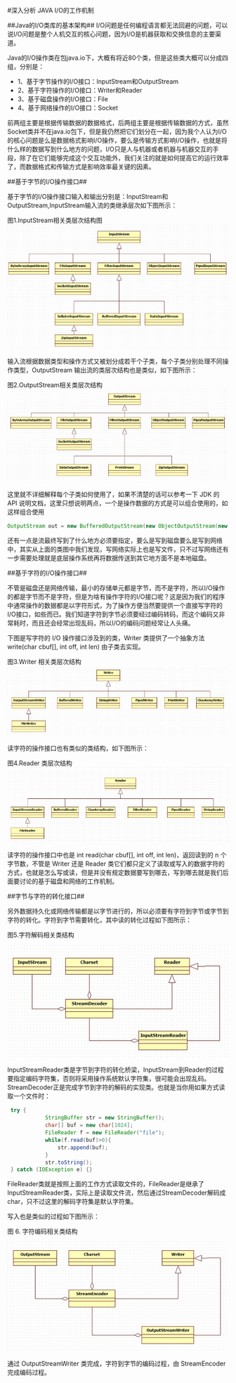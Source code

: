 #深入分析 JAVA I/O的工作机制

##Java的I/O类库的基本架构##
I/O问题是任何编程语言都无法回避的问题，可以说I/O问题是整个人机交互的核心问题，因为I/O是机器获取和交换信息的主要渠道。

Java的I/O操作类在包java.io下，大概有将近80个类，但是这些类大概可以分成四组，分别是：

*    1、基于字节操作的I/O接口：InputStream和OutputStream
*    2、基于字符操作的I/O接口：Writer和Reader
*    3、基于磁盘操作的I/O接口：File
*    4、基于网络操作的I/O接口：Socket

前两组主要是根据传输数据的数据格式，后两组主要是根据传输数据的方式，虽然Socket类并不在java.io包下，但是我仍然把它们划分在一起，因为我个人认为I/O的核心问题是么是数据格式影响I/O操作，要么是传输方式影响I/O操作，也就是将什么样的数据写到什么地方的问题，I/O只是人与机器或者机器与机器交互的手段，除了在它们能够完成这个交互功能外，我们关注的就是如何提高它的运行效率了，而数据格式和传输方式是影响效率最关键的因素。

##基于字节的I/O操作接口##

基于字节的I/O操作接口输入和输出分别是：InputStream和OutputStream,InputStream输入流的类继承层次如下图所示：

图1.InputStream相关类层次结构图
![InputStream相关类层次结构图](https://raw.githubusercontent.com/hongyuanlei/JAVA_THINKING/master/images/InputStream%E7%9B%B8%E5%85%B3%E7%B1%BB%E5%B1%82%E6%AC%A1%E7%BB%93%E6%9E%84.jpg)

输入流根据数据类型和操作方式又被划分成若干个子类，每个子类分别处理不同操作类型，OutputStream 输出流的类层次结构也是类似，如下图所示：

图2.OutputStream相关类层次结构
![OutputStream 相关类层次结构](https://raw.githubusercontent.com/hongyuanlei/JAVA_THINKING/master/images/OutputStream%E7%9B%B8%E5%85%B3%E7%B1%BB%E5%B1%82%E6%AC%A1%E7%BB%93%E6%9E%84.jpg)

这里就不详细解释每个子类如何使用了，如果不清楚的话可以参考一下 JDK 的 API 说明文档，这里只想说明两点，一个是操作数据的方式是可以组合使用的，如这样组合使用

```Java
OutputStream out = new BufferedOutputStream(new ObjectOutputStream(new FileOutputStream(new File("path"))));
```

还有一点是流最终写到了什么地方必须要指定，要么是写到磁盘要么是写到网络中，其实从上面的类图中我们发现，写网络实际上也是写文件，只不过写网络还有一步需要处理就是底层操作系统再将数据传送到其它地方面不是本地磁盘。

##基于字符的I/O操作接口##

不管是磁盘还是网络传输，最小的存储单元都是字节，而不是字符，所以I/O操作的都是字节而不是字符，但是为啥有操作字符的I/O接口呢？这是因为我们的程序中通常操作的数据都是以字符形式，为了操作方便当然要提供一个直接写字符的I/O接口，如些而已。我们知道字符到字节必须要经过编码转码，而这个编码又非常耗时，而且还会经常出现乱码，所以I/O的编码问题经常让人头痛。

下图是写字符的 I/O 操作接口涉及到的类，Writer 类提供了一个抽象方法 write(char cbuf[], int off, int len) 由子类去实现。

图3.Writer 相关类层次结构
![Writer 相关类层次结构](https://raw.githubusercontent.com/hongyuanlei/JAVA_THINKING/master/images/Writer%E7%9B%B8%E5%85%B3%E7%B1%BB%E5%B1%82%E6%AC%A1%E7%BB%93%E6%9E%84.jpg)

读字符的操作接口也有类似的类结构，如下图所示：

图4.Reader 类层次结构
![Reader 类层次结构](https://raw.githubusercontent.com/hongyuanlei/JAVA_THINKING/master/images/Reader%E7%B1%BB%E5%B1%82%E6%AC%A1%E7%BB%93%E6%9E%84.jpg)

读字符的操作接口中也是 int read(char cbuf[], int off, int len)，返回读到的 n 个字节数，不管是 Writer 还是 Reader 类它们都只定义了读取或写入的数据字符的方式，也就是怎么写或读，但是并没有规定数据要写到哪去，写到哪去就是我们后面要讨论的基于磁盘和网络的工作机制。

##字节与字符的转化接口##

另外数据持久化或网络传输都是以字节进行的，所以必须要有字符到字节或字节到字符的转化。字符到字节需要转化，其中读的转化过程如下图所示：

图5.字符解码相关类结构

![字符解码相关类结构](https://raw.githubusercontent.com/hongyuanlei/JAVA_THINKING/master/images/%E5%AD%97%E7%AC%A6%E8%A7%A3%E7%A0%81%E7%9B%B8%E5%85%B3%E7%B1%BB%E7%BB%93%E6%9E%84.jpg)

InputStreamReader类是字节到字符的转化桥梁，InputStream到Reader的过程要指定编码字符集，否则将采用操作系统默认字符集，很可能会出现乱码。StreamDecoder正是完成字节到字符的解码的实现类。也就是当你用如果方式读取一个文件时：

```Java
 try { 
            StringBuffer str = new StringBuffer(); 
            char[] buf = new char[1024]; 
            FileReader f = new FileReader("file"); 
            while(f.read(buf)>0){ 
                str.append(buf); 
            } 
            str.toString(); 
 } catch (IOException e) {}
```
FileReader类就是按照上面的工作方式读取文件的，FileReader是继承了InputStreamReader类，实际上是读取文件流，然后通过StreamDecoder解码成char，只不过这里的解码字符集是默认字符集。

写入也是类似的过程如下图所示：

图 6. 字符编码相关类结构

![字符编码相关类结构](https://github.com/hongyuanlei/JAVA_THINKING/blob/master/images/%E5%AD%97%E7%AC%A6%E7%BC%96%E7%A0%81%E7%9B%B8%E5%85%B3%E7%B1%BB%E7%BB%93%E6%9E%84.jpg)

通过 OutputStreamWriter 类完成，字符到字节的编码过程，由 StreamEncoder 完成编码过程。












